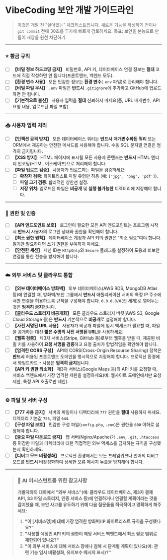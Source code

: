 # VibeCoding 보안 개발 가이드라인

> 이것은 개발 전 "살아있는" 체크리스트입니다.
> 새로운 기능을 작성하기 전이나 `git commit` 전에 30초를 투자해 빠르게 검토하세요.
> 목표: 보안을 본능으로 만들어 재앙을 원천 차단하기.

---

### ⭐ 황금 규칙

- [ ] **【비밀 정보 하드코딩 금지】** 비밀번호, API 키, 데이터베이스 연결 정보는 **절대** 코드에 직접 작성하면 안 됩니다(프론트엔드, 백엔드 모두).
- [ ] **【환경 변수 사용】** 모든 민감한 정보는 **환경 변수**(`.env` 파일)로 관리해야 합니다.
- [ ] **【비밀 파일 무시】** `.env` 파일은 **반드시** `.gitignore`에 추가하고 GitHub에 업로드하면 안 됩니다.
- [ ] **【기본적으로 불신】** 사용자 입력을 **절대** 신뢰하지 마세요(폼, URL 매개변수, API 요청 내용, 업로드된 파일 포함).

---

### 📥 사용자 입력 처리

- [ ] **【인젝션 공격 방지】** 모든 데이터베이스 쿼리는 **반드시** **매개변수화된 쿼리** 또는 ORM에서 제공하는 안전한 메서드를 사용해야 합니다. 수동 SQL 문자열 연결은 엄격히 금지됩니다.
- [ ] **【XSS 방지】** HTML 페이지에 표시될 모든 사용자 콘텐츠는 **반드시** HTML 엔티티 인코딩(HTML 이스케이프)으로 처리해야 합니다.
- [ ] **【파일 업로드 검증】** 사용자가 업로드하는 파일을 검증하세요:
    - [ ] **확장자 검증**: 화이트리스트 파일 유형만 허용 (예: `['jpg', 'png', 'pdf']`).
    - [ ] **파일 크기 검증**: 합리적인 상한선 설정.
    - [ ] **저장 위치**: 업로드된 파일은 **비공개** 및 **실행 불가능한** 디렉터리에 저장해야 합니다.

---

### 🔐 권한 및 인증

- [ ] **【API 엔드포인트 보호】** 로그인이 필요한 모든 API 엔드포인트는 프로그램 시작 시 **반드시** 사용자의 로그인 상태와 권한을 확인해야 합니다.
- [ ] **【최소 권한 원칙】** 데이터베이스 계정과 API 키의 권한은 "최소 필요"여야 합니다. 읽기만 필요하다면 쓰기 권한을 부여하지 마세요.
- [ ] **【안전한 세션】** 세션 ID는 `HttpOnly`와 `Secure` 플래그를 설정하여 도용과 비보안 연결을 통한 전송을 방지해야 합니다.

---

### ☁️ 외부 서비스 및 클라우드 통합

- [ ] **【외부 데이터베이스 방화벽】** 외부 데이터베이스(AWS RDS, MongoDB Atlas 등)에 연결할 때, 방화벽/보안 그룹에서 **반드시** 애플리케이션 서버의 특정 IP 주소에서만 연결을 허용하도록 규칙을 구성해야 합니다. `0.0.0.0/0`(전 세계)로 열어두는 것은 **엄격히 금지**됩니다.
- [ ] **【클라우드 스토리지 비공개화】** 모든 클라우드 스토리지 버킷(AWS S3, Google Cloud Storage 등)은 **반드시** 기본적으로 **비공개**로 설정해야 합니다.
- [ ] **【사전 서명된 URL 사용】** 사용자가 비공개 파일에 임시 액세스가 필요할 때, 파일을 공개하는 대신 **짧은 수명의 사전 서명된 URL**을 사용하세요.
- [ ] **【웹훅 검증】** 제3자 서비스(Stripe, GitHub 등)로부터 웹훅을 받을 때, 제공된 비밀 키를 사용하여 **요청 서명을 검증**하고 요청 출처가 합법적임을 확인해야 합니다.
- [ ] **【엄격한 CORS 구성】** API의 CORS(Cross-Origin Resource Sharing) 정책은 **반드시** 허용된 프론트엔드 도메인을 명시적으로 지정해야 합니다. 프로덕션 환경에서 와일드카드 `*` 사용은 **엄격히 금지**됩니다.
- [ ] **【API 키 권한 최소화】** 제3자 서비스(Google Maps 등)의 API 키를 요청할 때, 서비스 백엔드에서 가장 엄격한 제한을 설정하세요(예: 웹사이트 도메인에서만 요청 제한, 특정 API 호출로만 제한).

---

### ⚙️ 파일 및 서버 구성

- [ ] **【777 사용 금지】** 서버의 파일이나 디렉터리에 `777` 권한을 **절대** 사용하지 마세요. 디렉터리 기본값 `755`, 파일 `644`.
- [ ] **【구성 파일 보호】** 민감한 구성 파일(`config.php`, `.env`)은 권한을 `600` 이하로 설정해야 합니다.
- [ ] **【중요 파일 다운로드 금지】** 웹 서버(Nginx/Apache)가 `.env`, `.git`, `.htaccess` 등 민감한 파일과 디렉터리에 대한 직접적인 외부 액세스를 금지하는 규칙을 구성했는지 확인하세요.
- [ ] **【디버그 모드 비활성화】** 프로덕션 환경에서는 모든 프레임워크나 언어의 디버그 모드를 **반드시** 비활성화하여 상세한 오류 메시지 누출을 방지해야 합니다.

---

> ### **🤖 AI 어시스턴트를 위한 참고사항**
>
> **개발자와의 대화에서 "외부 서비스"(예: 클라우드 데이터베이스, 제3자 결제 API, S3 파일 스토리지, 인증 서비스 등)에 연결하거나 연결할 계획이라는 것을 감지했을 때, 보안 사고를 유도하기 위해 다음 질문들을 적극적이고 명확하게 해주세요:**
>
> 1.  **"이 [서비스명]에 대해 가장 엄격한 방화벽/IP 화이트리스트 규칙을 구성했나요?"**
> 2.  **"사용할 예정인 API 키의 권한이 해당 서비스 백엔드에서 최소 필요 범위로 제한되어 있나요?"**
> 3.  **"이 외부 서비스에 대해 서비스 장애나 침해 시 단계별 계획이 있나요(예: 관련 기능 임시 비활성화, 유지보수 메시지 표시)?"**